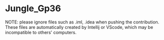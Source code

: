 # Jungle_Gp36

NOTE: please ignore files such as .iml, .idea when pushing the contribution. These files are automatically created by Intellij or VScode, which may be incompatible to others' computers.
